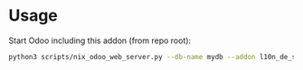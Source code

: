 # Usage

Start Odoo including this addon (from repo root):

```bash
python3 scripts/nix_odoo_web_server.py --db-name mydb --addon l10n_de_skr03
```

